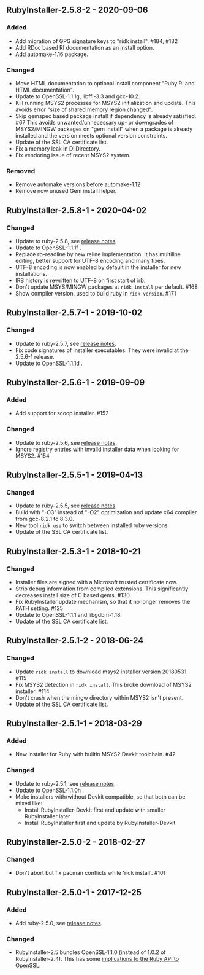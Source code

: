 ## RubyInstaller-2.5.8-2 - 2020-09-06

### Added
- Add migration of GPG signature keys to "ridk install". #184, #182
- Add RDoc based RI documentation as an install option.
- Add automake-1.16 package.

### Changed
- Move HTML documentation to optional install component "Ruby RI and HTML documentation".
- Update to OpenSSL-1.1.1g, libffi-3.3 and gcc-10.2.
- Kill running MSYS2 processes for MSYS2 initialization and update.
  This avoids error "size of shared memory region changed".
- Skip gemspec based package install if dependency is already satisfied. #67
  This avoids unwanted/unnecessary up- or downgrades of MSYS2/MINGW packages on "gem install" when a package is already installed and the version meets optional version constraints.
- Update of the SSL CA certificate list.
- Fix a memory leak in DllDirectory.
- Fix vendoring issue of recent MSYS2 system.

### Removed
- Remove automake versions before automake-1.12
- Remove now unused Gem install helper.


## RubyInstaller-2.5.8-1 - 2020-04-02

### Changed
- Update to ruby-2.5.8, see [release notes](https://www.ruby-lang.org/en/news/2020/03/31/ruby-2-5-8-released/).
- Update to OpenSSL-1.1.1f .
- Replace rb-readline by new reline implementation.
  It has multiline editing, better support for UTF-8 encoding and many fixes.
- UTF-8 encoding is now enabled by default in the installer for new installations.
- IRB history is rewritten to UTF-8 on first start of irb.
- Don't update MSYS/MINGW packages at `ridk install` per default. #168
- Show compiler version, used to build ruby in `ridk version`. #171


## RubyInstaller-2.5.7-1 - 2019-10-02

### Changed
- Update to ruby-2.5.7, see [release notes](https://www.ruby-lang.org/en/news/2019/10/01/ruby-2-5-7-released/).
- Fix code signatures of installer executables. They were invalid at the 2.5.6-1 release.
- Update to OpenSSL-1.1.1d .


## RubyInstaller-2.5.6-1 - 2019-09-09

### Added
- Add support for scoop installer. #152

### Changed
- Update to ruby-2.5.6, see [release notes](https://www.ruby-lang.org/en/news/2019/08/28/ruby-2-5-6-released/).
- Ignore registry entries with invalid installer data when looking for MSYS2. #154


## RubyInstaller-2.5.5-1 - 2019-04-13

### Changed
- Update to ruby-2.5.5, see [release notes](https://www.ruby-lang.org/en/news/2019/03/15/ruby-2-5-5-released/).
- Build with "-O3" instead of "-O2" optimization and update x64 compiler from gcc-8.2.1 to 8.3.0.
- New tool `ridk use` to switch between installed ruby versions
- Update of the SSL CA certificate list.


## RubyInstaller-2.5.3-1 - 2018-10-21

### Changed
- Installer files are signed with a Microsoft trusted certificate now.
- Strip debug information from compiled extensions.
  This significantly decreases install size of C based gems. #130
- Fix RubyInstaller update mechanism, so that it no longer removes the PATH setting. #125
- Update to OpenSSL-1.1.1 and libgdbm-1.18.
- Update of the SSL CA certificate list.


## RubyInstaller-2.5.1-2 - 2018-06-24

### Changed
- Update `ridk install` to download msys2 installer version 20180531. #115
- Fix MSYS2 detection in `ridk install`. This broke download of MSYS2 installer. #114
- Don't crash when the mingw directory within MSYS2 isn't present.
- Update of the SSL CA certificate list.


## RubyInstaller-2.5.1-1 - 2018-03-29

### Added
- New installer for Ruby with builtin MSYS2 Devkit toolchain. #42

### Changed
- Update to ruby-2.5.1, see [release notes](https://www.ruby-lang.org/en/news/2018/03/28/ruby-2-5-1-released/).
- Update to OpenSSL-1.1.0h .
- Make installers with/without Devkit compatible, so that both can be mixed like:
  - Install RubyInstaller-Devkit first and update with smaller RubyInstaller later
  - Install RubyInstaller first and update by RubyInstaller-Devkit


## RubyInstaller-2.5.0-2 - 2018-02-27

### Changed
- Don't abort but fix pacman conflicts while 'ridk install'. #101


## RubyInstaller-2.5.0-1 - 2017-12-25

### Added
- Add ruby-2.5.0, see [release notes](https://www.ruby-lang.org/en/news/2017/12/25/ruby-2-5-0-released/).

### Changed
- RubyInstaller-2.5 bundles OpenSSL-1.1.0 (instead of 1.0.2 of RubyInstaller-2.4).
  This has some [implications to the Ruby API to OpenSSL](https://bugs.ruby-lang.org/issues/12324).
